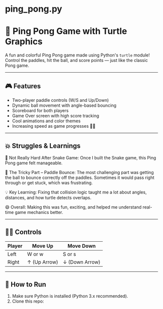 # ping_pong.py
# 🏓 Ping Pong Game with Turtle Graphics

A fun and colorful Ping Pong game made using Python's `turtle` module!  
Control the paddles, hit the ball, and score points — just like the classic Pong game.

---

## 🎮 Features

- Two-player paddle controls (W/S and Up/Down)
- Dynamic ball movement with angle-based bouncing
- Scoreboard for both players
- Game Over screen with high score tracking
- Cool animations and color themes
- Increasing speed as game progresses 🏃‍♂️

---

## 💥 Struggles & Learnings
🎯 Not Really Hard After Snake Game:
Once I built the Snake game, this Ping Pong game felt manageable.

🤯 The Tricky Part – Paddle Bounce:
The most challenging part was getting the ball to bounce correctly off the paddles. Sometimes it would pass right through or get stuck, which was frustrating.

💡 Key Learning:
Fixing that collision logic taught me a lot about angles, distances, and how turtle detects overlaps.

😄 Overall:
Making this was fun, exciting, and helped me understand real-time game mechanics better.

---

## 🧑‍💻 Controls

| Player | Move Up | Move Down |
|--------|---------|-----------|
| Left   | W or w  | S or s    |
| Right  | ↑ (Up Arrow) | ↓ (Down Arrow) |

---

## 🚀 How to Run

1. Make sure Python is installed (Python 3.x recommended).
2. Clone this repo:

 
